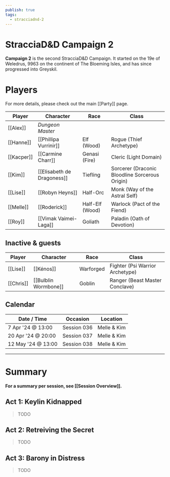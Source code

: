```yaml
---
publish: true
tags:
  - stracciadnd-2
---
```

# StracciaD&D Campaign 2
**Campaign 2** is the second StracciaD&D Campaign. It started on the 19e of Weledrus, 9963 on the continent of The Bloeming Isles, and has since progressed into Greyskil. 
# Players
For more details, please check out the main [[Party]] page.

| Player     | Character                  | Race            | Class                                          |
| ---------- | -------------------------- | --------------- | ---------------------------------------------- |
| [[Alex]]   | *Dungeon Master*           |                 |                                                |
| [[Hanne]]  | [[Phillipa Vurrinir]]      | Elf (Wood)      | Rogue (Thief Archetype)                        |
| [[Kacper]] | [[Carmine Charr]]          | Genasi (Fire)   | Cleric (Light Domain)                          |
| [[Kim]]    | [[Elisabeth de Dragoness]] | Tiefling        | Sorcerer (Draconic Bloodline Sorcerous Origin) |
| [[Lise]]   | [[Robyn Heyns]]            | Half-Orc        | Monk (Way of the Astral Self)                  |
| [[Melle]]  | [[Roderick]]               | Half-Elf (Wood) | Warlock (Pact of the Fiend)                    |
| [[Roy]]    | [[Vimak Vaimei-Laga]]      | Goliath         | Paladin (Oath of Devotion)                     |
## Inactive & guests
| Player | Character | Race      | Class                           |
| --------- | -------------------- | --------- | ------------------------------- |
| [[Lise]] | [[Kénos]] | Warforged | Fighter (Psi Warrior Archetype) |
| [[Chris]] | [[Bulblin Wormbone]] | Goblin    | Ranger (Beast Master Conclave)  |
## Calendar
| Date / Time        | Occasion    | Location    |
| ------------------ | ----------- | ----------- |
| 7 Apr '24 @ 13:00  | Session 036 | Melle & Kim |
| 20 Apr '24 @ 20:00 | Session 037 | Melle & Kim |
| 12 May '24 @ 13:00 | Session 038 | Melle & Kim |
***
# Summary
**For a summary per session, see [[Session Overview]].**
## Act 1: Keylin Kidnapped
> TODO
## Act 2: Retreiving the Secret
> TODO
## Act 3: Barony in Distress
> TODO
